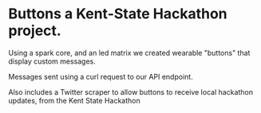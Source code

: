 <h1>Buttons a Kent-State Hackathon project. </h1>

<p> Using a spark core, and an led matrix we created wearable "buttons" that display custom messages. </p1>

<p> Messages sent using a curl request to our API endpoint. </p1>

<p> Also includes a Twitter scraper to allow buttons to receive local hackathon updates, from the Kent State Hackathon </p>
